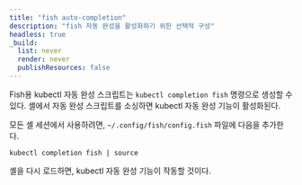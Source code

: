 ```yaml
---
title: "fish auto-completion"
description: "fish 자동 완성을 활성화하기 위한 선택적 구성"
headless: true
_build:
  list: never
  render: never
  publishResources: false
---
```


Fish용 kubectl 자동 완성 스크립트는 `kubectl completion fish` 명령으로 생성할 수 있다. 셸에서 자동 완성 스크립트를 소싱하면 kubectl 자동 완성 기능이 활성화된다.

모든 셸 세션에서 사용하려면, `~/.config/fish/config.fish` 파일에 다음을 추가한다.

```shell
kubectl completion fish | source
```

셸을 다시 로드하면, kubectl 자동 완성 기능이 작동할 것이다.
